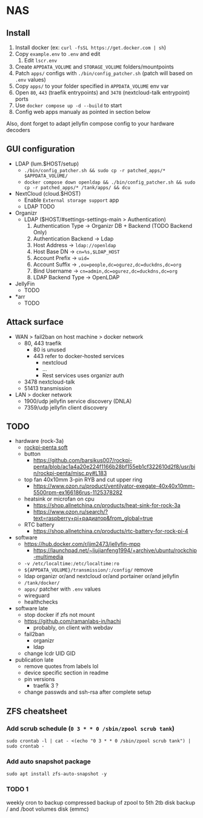 # NAS

## Install

1. Install docker (ex: `curl -fsSL https://get.docker.com | sh`)
2. Copy `example.env` to `.env` and edit
   1. Edit `lscr.env`
3. Create `APPDATA_VOLUME` and `STORAGE_VOLUME` folders/mountpoints
4. Patch `apps/` configs with `./bin/config_patcher.sh` (patch will based on `.env` values)
5. Copy `apps/` to your folder specified in `APPDATA_VOLUME` env var
6. Open `80`, `443` (traefik entrypoints) and `3478` (nextcloud-talk entrypoint) ports
7. Use `docker compose up -d --build` to start
8. Config web apps manualy as pointed in section below

Also, dont forget to adapt jellyfin compose config to your hardware decoders

## GUI configuration

- LDAP (lum.$HOST/setup)
  - `./bin/config_patcher.sh && sudo cp -r patched_apps/* $APPDATA_VOLUME/`
  - `docker compose down openldap && ./bin/config_patcher.sh && sudo cp -r patched_apps/* /tank/apps/ && dcu`
- NextCloud (cloud.$HOST)
  - Enable `External storage support` app
  - LDAP TODO
- Organizr
  - LDAP ($HOST/#settings-settings-main > Authentication)
    1. Authentication Type -> Organizr DB + Backend (TODO Backend Only)
    2. Authentication Backend -> Ldap
    3. Host Address -> `ldap://openldap`
    4. Host Base DN -> `cn=%s,$LDAP_HOST`
    5. Account Prefix -> `uid=`
    6. Account Suffix -> `,ou=people,dc=ogurez,dc=duckdns,dc=org`
    7. Bind Username -> `cn=admin,dc=ogurez,dc=duckdns,dc=org`
    8. LDAP Backend Type -> OpenLDAP
- JellyFin
  - TODO
- *arr
  - TODO

## Attack surface

- WAN > fail2ban on host machine > docker network
  - 80, 443 traefik
    - 80 is unused
    - 443 refer to docker-hosted services
      - nextcloud
      - ...
      - Rest services uses organizr auth
  - 3478 nextcloud-talk
  - 51413 transmission
- LAN > docker network
  - 1900/udp jellyfin service discovery (DNLA)
  - 7359/udp jellyfin client discovery

## TODO

- hardware (rock-3a)
  - [rockpi-penta soft](https://github.com/barsikus007/rockpi-penta)
  - button
    - <https://github.com/barsikus007/rockpi-penta/blob/ac1a4a20e224f1166b28bf155eb1cf322610d2f8/usr/bin/rockpi-penta/misc.py#L183>
  - top fan 40x10mm 3-pin RYB and cut upper ring
    - <https://www.ozon.ru/product/ventilyator-exegate-40x40x10mm-5500rpm-ex166186rus-1125378282>
  - heatsink or microfan on cpu
    - <https://shop.allnetchina.cn/products/heat-sink-for-rock-3a>
    - <https://www.ozon.ru/search/?text=raspberry+pi+радиатор&from_global=true>
  - RTC battery
    - <https://shop.allnetchina.cn/products/rtc-battery-for-rock-pi-4>
- software
  - <https://hub.docker.com/r/jjm2473/jellyfin-mpp>
    - <https://launchpad.net/~liujianfeng1994/+archive/ubuntu/rockchip-multimedia>
  - `-v /etc/localtime:/etc/localtime:ro`
  - `${APPDATA_VOLUME}/transmission/:/config/` remove
  - ldap organizr or/and nextcloud or/and portainer or/and jellyfin
  - `/tank/docker/`
  - `apps/` patcher with `.env` values
  - wireguard
  - healthchecks
- software late
  - stop docker if zfs not mount
  - <https://github.com/ramanlabs-in/hachi>
    - probably, on client with webdav
  - fail2ban
    - organizr
    - ldap
  - change lcdr UID GID
- publication late
  - remove quotes from labels lol
  - device specific section in readme
  - pin versions
    - traefik 3 ?
  - change passwds and ssh-rsa after complete setup

## ZFS cheatsheet

### Add scrub schedule (`0 3 * * 0 /sbin/zpool scrub tank`)

`sudo crontab -l | cat - <(echo "0 3 * * 0 /sbin/zpool scrub tank") | sudo crontab -`

### Add auto snapshot package

`sudo apt install zfs-auto-snapshot -y`

### TODO 1

weekly cron to backup compressed backup of zpool to 5th 2tb disk
backup / and /boot volumes disk (emmc)
